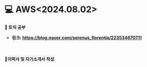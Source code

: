 <h1>💻 AWS<2024.08.02></h1>
<h4>📖 토익 공부<br>


- 링크: https://blog.naver.com/serenus_florentia/223534670711

<br>

<h4>📖이력서 및 자기소개서 작성.